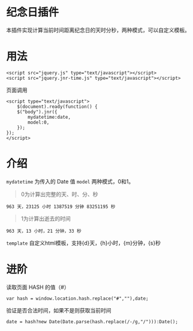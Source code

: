 # 纪念日插件
本插件实现计算当前时间距离纪念日的天时分秒，两种模式，可以自定义模板。

# 用法
```
<script src="jquery.js" type="text/javascript"></script>
<script src="jquery.jnr-time.js" type="text/javascript"></script>
```

页面调用
```
<script type="text/javascript">
	$(document).ready(function() {
	$("body").jnr({
		mydatetime:date,
		model:0,
	});
});
</script>
```

# 介绍

`mydatetime` 为传入的 Date 值
`model` 两种模式，0和1。
> 0为计算出完整的天、时、分、秒
```
963 天，23125 小时 1387519 分钟 83251195 秒
```

> 1为计算出逝去的时间
```
963 天，13 小时，21 分钟，33 秒
```

`template` 自定义html模板，支持{d}天，{h}小时，{m}分钟，{s}秒

# 进阶

读取页面 HASH 的值（#）
```
var hash = window.location.hash.replace("#",""),date;
```

验证是否合法时间，如果不是则获取当前时间
```
date = hash?new Date(Date.parse(hash.replace(/-/g,"/"))):Date();
```
